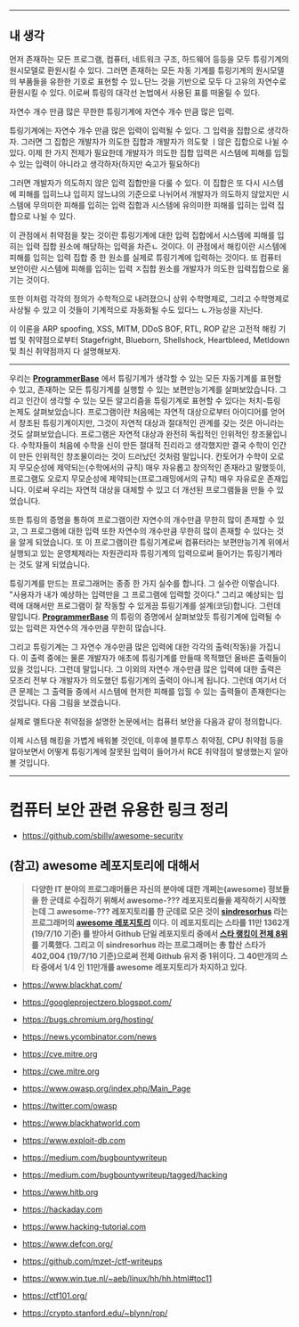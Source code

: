 
---

## 내 생각

먼저 존재하는 모든 프로그램, 컴퓨터, 네트워크 구조, 하드웨어 등등을 모두 튜링기계의 원시모델로 환원시킬 수 있다. 그러면 존재하는 모든 자동 기계를 튜링기계의 원시모델의 부품들을 유한한 기호로 표현할 수 있ㄴ단느 것을 기반으로 모두 다 고유의 자연수로 환원시킬 수 있다. 이로써 튜링의 대각선 논법에서 사용된 표를 떠올릴 수 있다. 

자연수 개수 만큼 많은 무한한 튜링기계에 자연수 개수 만큼 많은 입력. 

튜링기계에는 자연수 개수 만큼 많은 입력이 입력될 수 있다. 그 입력을 집합으로 생각하자. 그러면 그 집합은 개발자가 의도한 집합과 개발자가 의도핮 ㅣ않은 집합으로 나뉠 수 있다. 이제 한 가지 전제가 필요한데 개발자가 의도한 집합 입력은 시스템에 피해를 입힐 수 있는 입력이 아니라고 생각하자(하지만 숙고가 필요하다)

그러면 개발자가 의도하지 않은 입력 집합만을 다룰 수 있다. 이 집합은 또 다시 시스템에 피해를 입히느냐 입히지 않느냐의 기준으로 나뉘어서 개발자가 의도하지 않았지만 시스템에 무의미한 피해를 입히는 입력 집합과 시스템에 유의미한 피해를 입히는 입력 집합으로 나뉠 수 있다. 

이 관점에서 취약점을 찾는 것이란 튜링기계에 대한 입력 집합에서 시스템에 피해를 입히는 입력 집합 원소에 해당하는 입력을 차즌ㄴ 것이다. 이 관점에서 해킹이란 시스템에 피해를 입히는 입력 집합 중 한 원소를 실제로 튜링기계에 입력하는 것이다. 또 컴퓨터 보안이란 시스템에 피해를 입히는 입력 ㅈ집합 원소를 개발자가 의도한 입력집합으로 옮기는 것이다.

또한 이처럼 각각의 정의가 수학적으로 내려졌으니 상위 수학명제로, 그리고 수학명제로 사상될 수 있고 이 것들이 기계적으로 자동화될 수도 있다느 ㄴ가능성을 지닌다.

이 이론을 ARP spoofing, XSS, MITM, DDoS BOF, RTL, ROP 같은 고전적 해킹 기법 및 취약점으로부터 Stagefright, Blueborn, Shellshock, Heartbleed, Metldown 및 최신 취약점까지 다 설명해보자.

---

우리는 **[ProgrammerBase](https://ccss17.github.io/ProgrammerBase)** 에서 튜링기계가 생각할 수 있는 모든 자동기계를 표현할 수 있고, 존재하는 모든 튜링기계를 실행할 수 있는 보편만능기계를 살펴보았습니다. 그리고 인간이 생각할 수 있는 모든 알고리즘을 튜링기계로 표현할 수 있다는 처치-튜링 논제도 살펴보았습니다. 프로그램이란 처음에는 자연적 대상으로부터 아이디어를 얻어서 창조된 튜링기계이지만, 그것이 자연적 대상과 절대적인 관계를 갖는 것은 아니라는 것도 살펴보았습니다. 프로그램은 자연적 대상과 완전히 독립적인 인위적인 창조물입니다. 수학자들이 처음에 수학을 신이 만든 절대적 진리라고 생각했지만 결국 수학이 인간이 만든 인위적인 창조물이라는 것이 드러났던 것처럼 말입니다. 칸토어가 수학이 오로지 무모순성에 제약되는(수학에서의 규칙) 매우 자유롭고 창의적인 존재라고 말했듯이, 프로그램도 오로지 무모순성에 제약되는(프로그래밍에서의 규칙) 매우 자유로운 존재입니다. 이로써 우리는 자연적 대상을 대체할 수 있고 더 개선된 프로그램들을 만들 수 있었습니다.

또한 튜링의 증명을 통하여 프로그램이란 자연수의 개수만큼 무한히 많이 존재할 수 있고, 그 프로그램에 대한 입력 또한 자연수의 개수만큼 무한히 많이 존재할 수 있다는 것을 알게 되었습니다. 또 이 프로그램이란 튜링기계로써 컴퓨터라는 보편만능기계 위에서 실행되고 있는 운영체제라는 자원관리자 튜링기계의 입력으로써 들어가는 튜링기계라는 것도 알게 되었습니다. 

튜링기계를 만드는 프로그래머는 종종 한 가지 실수를 합니다. 그 실수란 이렇습니다. "사용자가 내가 예상하는 입력만을 그 프로그램에 입력할 것이다." 그리고 예상되는 입력에 대해서만 프로그램이 잘 작동할 수 있게끔 튜링기계를 설계(코딩)합니다. 그런데 말입니다. **[ProgrammerBase](https://ccss17.github.io/ProgrammerBase)** 의 튜링의 증명에서 살펴보았듯 튜링기계에 입력될 수 있는 입력은 자연수의 개수만큼 무한히 많습니다.

그리고 튜링기계는 그 자연수 개수만큼 많은 입력에 대한 각각의 출력(작동)을 가집니다. 이 출력 중에는 물론 개발자가 애초에 튜링기계를 만들때 목적했던 올바른 출력들이 있을 것입니다. 그런데 말입니다. 그 이외의 자연수 개수만큼 많은 입력에 대한 출력은 모조리 전부 다 개발자가 의도했던 튜링기계의 출력이 아니게 됩니다. 그런데 여기서 더 큰 문제는 그 출력들 중에서 시스템에 현저한 피해를 입힐 수 있는 출력들이 존재한다는 것입니다. 다음 그림을 보겠습니다.

실제로 멜트다운 취약점을 설명한 논문에서는 컴퓨터 보안을 다음과 같이 정의합니다.

이제 시스템 해킹을 가볍게 배워볼 것인데, 이후에 블루투스 취약점, CPU 취약점 등을 알아보면서 어떻게 튜링기계에 잘못된 입력이 들어가서 RCE 취약점이 발생했는지 알아볼 것입니다.

---

# 컴퓨터 보안 관련 유용한 링크 정리 

- https://github.com/sbilly/awesome-security

## **(참고) awesome 레포지토리에 대해서**

> **다양한 IT 분야의 프로그래머들은 자신의 분야에 대한 개쩌는(awesome) 정보들을 한 군데로 수집하기 위해서 awesome-??? 레포지토리들을 제작하기 시작했는데 그 awesome-??? 레포지토리를 한 군데로 모은 것이 [sindresorhus](https://github.com/sindresorhus) 라는 프로그래머의 [awesome 레포지토리](https://github.com/sindresorhus/awesome) 이다. 이 레포지토리는 스타를 11만 1362개(19/7/10 기준) 를 받아서 Github 단일 레포지토리 중에서 [스타 랭킹이 전체 8위](https://gitstar-ranking.com)를 기록했다. 그리고 이 sindresorhus 라는 프로그래머는 총 합산 스타가 402,004 (19/7/10 기준)으로써 전체 Github 유저 중 1위이다. 그 40만개의 스타 중에서 1/4 인 11만개를 awesome 레포지토리가 차지하고 있다.**

  
- https://www.blackhat.com/
    
- https://googleprojectzero.blogspot.com/
  
- https://bugs.chromium.org/hosting/

- https://news.ycombinator.com/news

- https://cve.mitre.org
  
- https://cwe.mitre.org
  
- https://www.owasp.org/index.php/Main_Page
  
- https://twitter.com/owasp
  
- https://www.blackhatworld.com
  
- https://www.exploit-db.com
    
- https://medium.com/bugbountywriteup
    
- https://medium.com/bugbountywriteup/tagged/hacking
    
- https://www.hitb.org

- https://hackaday.com

- https://www.hacking-tutorial.com
    
- https://www.defcon.org/

- https://github.com/mzet-/ctf-writeups

- https://www.win.tue.nl/~aeb/linux/hh/hh.html#toc11

- https://ctf101.org/

- https://crypto.stanford.edu/~blynn/rop/